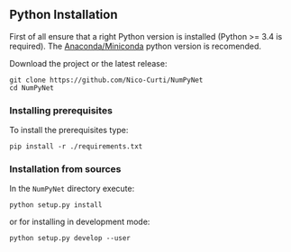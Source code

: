 ## Python Installation

First of all ensure that a right Python version is installed (Python >= 3.4 is required). <!--- to check --->
The [Anaconda/Miniconda](https://www.anaconda.com/) python version is recomended.

Download the project or the latest release:

```
git clone https://github.com/Nico-Curti/NumPyNet
cd NumPyNet
```


### Installing prerequisites

To install the prerequisites type:

```
pip install -r ./requirements.txt
```

### Installation from sources

In the `NumPyNet` directory execute:

```
python setup.py install
```

or for installing in development mode:

```
python setup.py develop --user
```
